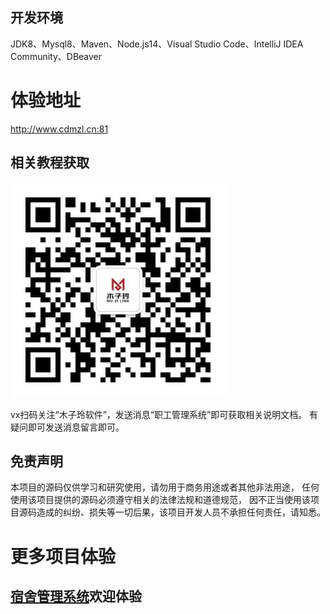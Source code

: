 ## 开发环境

JDK8、Mysql8、Maven、Node.js14、Visual Studio Code、IntelliJ IDEA Community、DBeaver

# 体验地址

http://www.cdmzl.cn:81

## 相关教程获取

![img_1.png](img_1.png)

vx扫码关注“木子玲软件”，发送消息“职工管理系统”即可获取相关说明文档。
有疑问即可发送消息留言即可。

## 免责声明

本项目的源码仅供学习和研究使用，请勿用于商务用途或者其他非法用途，
任何使用该项目提供的源码必须遵守相关的法律法规和道德规范，
因不正当使用该项目源码造成的纠纷、损失等一切后果，该项目开发人员不承担任何责任，请知悉。

# 更多项目体验

## [宿舍管理系统](http://www.cdmzl.cn)欢迎体验
 